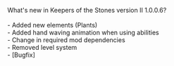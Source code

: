 What's new in Keepers of the Stones version II 1.0.0.6?<br />
<br />- Added new elements (Plants)
<br />- Added hand waving animation when using abilities
<br />- Change in required mod dependencies
<br />- Removed level system
<br />- [Bugfix] 